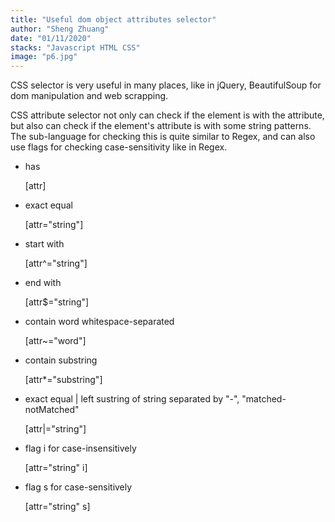 ```yaml
---
title: "Useful dom object attributes selector"
author: "Sheng Zhuang"
date: "01/11/2020"
stacks: "Javascript HTML CSS"
image: "p6.jpg"
---
```


CSS selector is very useful in many places, like in jQuery, BeautifulSoup for dom manipulation and web scrapping.

CSS attribute selector not only can check if the element is with the attribute, but also can check if the element's attribute is with some string patterns. The sub-language for checking this is quite similar to Regex, and can also use flags for checking case-sensitivity like in Regex.

- has

  [attr]

- exact equal

  [attr="string"]

- start with

  [attr^="string"]

- end with

  [attr$="string"]

- contain word whitespace-separated

  [attr~="word"]

- contain substring

  [attr*="substring"]

- exact equal | left sustring of string separated by "-", "matched-notMatched"

  [attr|="string"]

- flag i for case-insensitively

  [attr="string" i]

- flag s for case-sensitively

  [attr="string" s]
